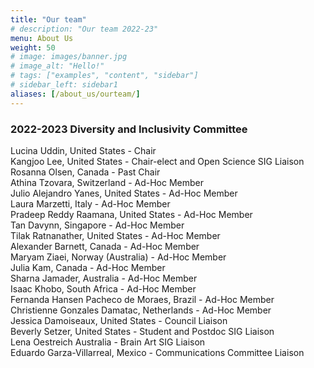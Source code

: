 ```yaml
---
title: "Our team"
# description: "Our team 2022-23"
menu: About Us
weight: 50
# image: images/banner.jpg
# image_alt: "Hello!"
# tags: ["examples", "content", "sidebar"]
# sidebar_left: sidebar1
aliases: [/about_us/ourteam/]
---
```


### 2022-2023 Diversity and Inclusivity Committee

Lucina Uddin, United States - Chair  
Kangjoo Lee, United States - Chair-elect and Open Science SIG Liaison  
Rosanna Olsen, Canada - Past Chair  
Athina Tzovara, Switzerland - Ad-Hoc Member  
Julio Alejandro Yanes, United States - Ad-Hoc Member  
Laura Marzetti, Italy - Ad-Hoc Member  
Pradeep Reddy Raamana, United States - Ad-Hoc Member  
Tan Davynn, Singapore - Ad-Hoc Member  
Tilak Ratnanather, United States - Ad-Hoc Member  
Alexander Barnett, Canada - Ad-Hoc Member  
Maryam Ziaei, Norway (Australia) - Ad-Hoc Member  
Julia Kam, Canada - Ad-Hoc Member  
Sharna Jamader, Australia - Ad-Hoc Member  
Isaac Khobo, South Africa - Ad-Hoc Member  
Fernanda Hansen Pacheco de Moraes, Brazil - Ad-Hoc Member  
Christienne Gonzales Damatac, Netherlands - Ad-Hoc Member  
Jessica Damoiseaux, United States - Council Liaison  
Beverly Setzer, United States - Student and Postdoc SIG Liaison  
Lena Oestreich Australia - Brain Art SIG Liaison  
Eduardo Garza-Villarreal, Mexico - Communications Committee Liaison  